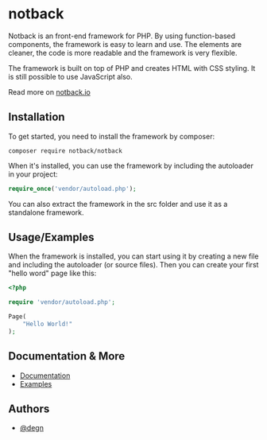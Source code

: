 # notback

Notback is an front-end framework for PHP. By using function-based components, the framework is easy to learn and use.
The elements are cleaner, the code is more readable and the framework is very flexible.

The framework is built on top of PHP and creates HTML with CSS styling. It is still possible to use JavaScript also.

Read more on [notback.io](https://notback.io "notback.io")

## Installation

To get started, you need to install the framework by composer:

```
composer require notback/notback
```

When it's installed, you can use the framework by including the autoloader in your project:

```php
require_once('vendor/autoload.php');
```

You can also extract the framework in the src folder and use it as a standalone framework.

## Usage/Examples

When the framework is installed, you can start using it by creating a new file and including the autoloader (or source files). Then you can create your first "hello word" page like this:

```php
<?php

require 'vendor/autoload.php';

Page(
    "Hello World!"
);
```

## Documentation & More

- [Documentation](https://notback.io/docs)
- [Examples](https://notback.io/examples)

## Authors

- [@degn](https://www.github.com/degn)
